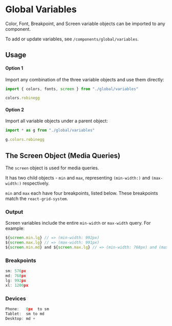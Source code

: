 # Global Variables

Color, Font, Breakpoint, and Screen variable objects can be imported to any
component.

To add or update variables, see `/components/global/variables`.

## Usage

#### Option 1

Import any combination of the three variable objects and use them directly:

```js
import { colors, fonts, screen } from "./global/variables"

colors.robinegg
```

#### Option 2

Import all variable objects under a parent object:

```js
import * as g from "./global/variables"

g.colors.robinegg
```

## The Screen Object (Media Queries)

The `screen` object is used for media queries.

It has two child objects - `min` and `max`, representing `(min-width:)` and
`(max-width:)` respectively.

`min` and `max` each have four breakpoints, listed below. These breakpoints
match the `react-grid-system`.

### Output

Screen variables include the entire `min-width` or `max-width` query. For
example:

```jsx
${screen.min.lg} // => (min-width: 992px)
${screen.max.lg} // => (max-width: 991px)
${screen.min.md} and ${screen.max.lg} // => (min-width: 768px) and (max-width: 991px)
```

### Breakpoints

```jsx
sm: 576px
md: 768px
lg: 992px
xl: 1200px
```

### Devices

```jsx
Phone:   0px  to sm
Tablet:  sm to md
Desktop: md +
```
